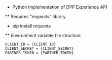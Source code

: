 * Python Implementation of DPP Experience API

** Requires "requests" library
- pip install requests

** Environment variable file structure
```.env
CLIENT_ID = {CLIENT_ID}
CLIENT_SECRET = {CLIENT_SECRET}
PARTNER_TOKEN = {PARTNER_TOKEN}
```
